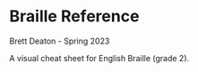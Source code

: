 # Braille Reference
Brett Deaton - Spring 2023

A visual cheat sheet for English Braille (grade 2).
